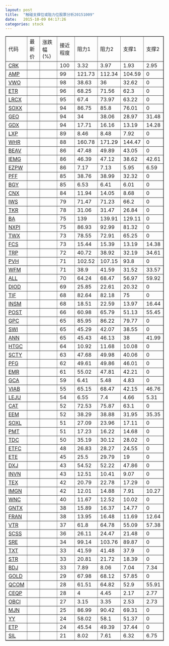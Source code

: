 ```yaml
---
layout: post
title:  "触碰支撑位或阻力位股票分析20151009"
date:   2015-10-09 04:17:26
categories: stock
---
```

<script type="text/javascript">
var stockList = []
stockList.push('gb_crk');
stockList.push('gb_amp');
stockList.push('gb_vwo');
stockList.push('gb_etr');
stockList.push('gb_lrcx');
stockList.push('gb_soxx');
stockList.push('gb_geo');
stockList.push('gb_gdx');
stockList.push('gb_lxp');
stockList.push('gb_whr');
stockList.push('gb_beav');
stockList.push('gb_iemg');
stockList.push('gb_ezpw');
stockList.push('gb_pff');
stockList.push('gb_bgy');
stockList.push('gb_cnx');
stockList.push('gb_iws');
stockList.push('gb_tkr');
stockList.push('gb_ba');
stockList.push('gb_nxpi');
stockList.push('gb_twx');
stockList.push('gb_fcs');
stockList.push('gb_trp');
stockList.push('gb_pvh');
stockList.push('gb_wfm');
stockList.push('gb_all');
stockList.push('gb_diod');
stockList.push('gb_tif');
stockList.push('gb_insm');
stockList.push('gb_post');
stockList.push('gb_gpc');
stockList.push('gb_swi');
stockList.push('gb_ann');
stockList.push('gb_htgc');
stockList.push('gb_scty');
stockList.push('gb_pfg');
stockList.push('gb_emr');
stockList.push('gb_gca');
stockList.push('gb_viab');
stockList.push('gb_leju');
stockList.push('gb_cat');
stockList.push('gb_eem');
stockList.push('gb_soxl');
stockList.push('gb_pmt');
stockList.push('gb_tdc');
stockList.push('gb_etfc');
stockList.push('gb_ete');
stockList.push('gb_dxj');
stockList.push('gb_invn');
stockList.push('gb_tex');
stockList.push('gb_imgn');
stockList.push('gb_wnc');
stockList.push('gb_gntx');
stockList.push('gb_fran');
stockList.push('gb_vtr');
stockList.push('gb_scss');
stockList.push('gb_sre');
stockList.push('gb_txt');
stockList.push('gb_str');
stockList.push('gb_bdj');
stockList.push('gb_gold');
stockList.push('gb_qcom');
stockList.push('gb_ceqp');
stockList.push('gb_obci');
stockList.push('gb_mjn');
stockList.push('gb_yy');
stockList.push('gb_etp');
stockList.push('gb_sil');
</script>
<table border="1">
 <tr>
 <td>代码</td>
 <td>最新价</td>
 <td>涨跌幅(%)</td>
 <td>接近程度</td>
 <td>阻力1</td>
 <td>阻力2</td>
 <td>支撑1</td>
 <td>支撑2</td>
</tr>
  <tr id="crk" class="red">
  <td><a href="http://stock.finance.sina.com.cn/usstock/quotes/CRK.html" target="_blank">CRK</a></td><td></td><td></td><td>100</td><td>3.32</td><td>3.97</td><td>1.93</td><td>2.95</td></tr>
  <tr id="amp" class="red">
  <td><a href="http://stock.finance.sina.com.cn/usstock/quotes/AMP.html" target="_blank">AMP</a></td><td></td><td></td><td>99</td><td>121.73</td><td>112.34</td><td>104.59</td><td>0</td></tr>
  <tr id="vwo" class="red">
  <td><a href="http://stock.finance.sina.com.cn/usstock/quotes/VWO.html" target="_blank">VWO</a></td><td></td><td></td><td>98</td><td>38.63</td><td>36</td><td>32.62</td><td>0</td></tr>
  <tr id="etr" class="red">
  <td><a href="http://stock.finance.sina.com.cn/usstock/quotes/ETR.html" target="_blank">ETR</a></td><td></td><td></td><td>96</td><td>68.25</td><td>71.56</td><td>62.3</td><td>0</td></tr>
  <tr id="lrcx" class="red">
  <td><a href="http://stock.finance.sina.com.cn/usstock/quotes/LRCX.html" target="_blank">LRCX</a></td><td></td><td></td><td>95</td><td>67.4</td><td>73.97</td><td>63.22</td><td>0</td></tr>
  <tr id="soxx" class="red">
  <td><a href="http://stock.finance.sina.com.cn/usstock/quotes/SOXX.html" target="_blank">SOXX</a></td><td></td><td></td><td>94</td><td>86.75</td><td>85.8</td><td>76.01</td><td>0</td></tr>
  <tr id="geo" class="green">
  <td><a href="http://stock.finance.sina.com.cn/usstock/quotes/GEO.html" target="_blank">GEO</a></td><td></td><td></td><td>94</td><td>34</td><td>38.06</td><td>28.97</td><td>31.48</td></tr>
  <tr id="gdx" class="red">
  <td><a href="http://stock.finance.sina.com.cn/usstock/quotes/GDX.html" target="_blank">GDX</a></td><td></td><td></td><td>94</td><td>17.71</td><td>16.16</td><td>13.19</td><td>14.28</td></tr>
  <tr id="lxp" class="red">
  <td><a href="http://stock.finance.sina.com.cn/usstock/quotes/LXP.html" target="_blank">LXP</a></td><td></td><td></td><td>89</td><td>8.46</td><td>8.48</td><td>7.92</td><td>0</td></tr>
  <tr id="whr" class="red">
  <td><a href="http://stock.finance.sina.com.cn/usstock/quotes/WHR.html" target="_blank">WHR</a></td><td></td><td></td><td>88</td><td>160.78</td><td>171.29</td><td>144.47</td><td>0</td></tr>
  <tr id="beav" class="red">
  <td><a href="http://stock.finance.sina.com.cn/usstock/quotes/BEAV.html" target="_blank">BEAV</a></td><td></td><td></td><td>86</td><td>47.48</td><td>49.89</td><td>43.05</td><td>0</td></tr>
  <tr id="iemg" class="green">
  <td><a href="http://stock.finance.sina.com.cn/usstock/quotes/IEMG.html" target="_blank">IEMG</a></td><td></td><td></td><td>86</td><td>46.39</td><td>47.12</td><td>38.62</td><td>42.61</td></tr>
  <tr id="ezpw" class="red">
  <td><a href="http://stock.finance.sina.com.cn/usstock/quotes/EZPW.html" target="_blank">EZPW</a></td><td></td><td></td><td>86</td><td>7.17</td><td>7.13</td><td>5.95</td><td>6.59</td></tr>
  <tr id="pff" class="green">
  <td><a href="http://stock.finance.sina.com.cn/usstock/quotes/PFF.html" target="_blank">PFF</a></td><td></td><td></td><td>85</td><td>38.76</td><td>38.99</td><td>32.32</td><td>0</td></tr>
  <tr id="bgy" class="red">
  <td><a href="http://stock.finance.sina.com.cn/usstock/quotes/BGY.html" target="_blank">BGY</a></td><td></td><td></td><td>85</td><td>6.53</td><td>6.41</td><td>6.01</td><td>0</td></tr>
  <tr id="cnx" class="red">
  <td><a href="http://stock.finance.sina.com.cn/usstock/quotes/CNX.html" target="_blank">CNX</a></td><td></td><td></td><td>84</td><td>11.94</td><td>14.05</td><td>8.68</td><td>0</td></tr>
  <tr id="iws" class="red">
  <td><a href="http://stock.finance.sina.com.cn/usstock/quotes/IWS.html" target="_blank">IWS</a></td><td></td><td></td><td>79</td><td>71.47</td><td>71.23</td><td>66.2</td><td>0</td></tr>
  <tr id="tkr" class="red">
  <td><a href="http://stock.finance.sina.com.cn/usstock/quotes/TKR.html" target="_blank">TKR</a></td><td></td><td></td><td>78</td><td>31.06</td><td>31.47</td><td>26.84</td><td>0</td></tr>
  <tr id="ba" class="green">
  <td><a href="http://stock.finance.sina.com.cn/usstock/quotes/BA.html" target="_blank">BA</a></td><td></td><td></td><td>75</td><td>139</td><td>139.91</td><td>129.11</td><td>0</td></tr>
  <tr id="nxpi" class="red">
  <td><a href="http://stock.finance.sina.com.cn/usstock/quotes/NXPI.html" target="_blank">NXPI</a></td><td></td><td></td><td>75</td><td>86.93</td><td>92.99</td><td>81.32</td><td>0</td></tr>
  <tr id="twx" class="green">
  <td><a href="http://stock.finance.sina.com.cn/usstock/quotes/TWX.html" target="_blank">TWX</a></td><td></td><td></td><td>73</td><td>78.55</td><td>72.91</td><td>65.25</td><td>0</td></tr>
  <tr id="fcs" class="green">
  <td><a href="http://stock.finance.sina.com.cn/usstock/quotes/FCS.html" target="_blank">FCS</a></td><td></td><td></td><td>73</td><td>15.44</td><td>15.39</td><td>13.19</td><td>14.38</td></tr>
  <tr id="trp" class="green">
  <td><a href="http://stock.finance.sina.com.cn/usstock/quotes/TRP.html" target="_blank">TRP</a></td><td></td><td></td><td>72</td><td>40.72</td><td>38.92</td><td>32.19</td><td>34.61</td></tr>
  <tr id="pvh" class="red">
  <td><a href="http://stock.finance.sina.com.cn/usstock/quotes/PVH.html" target="_blank">PVH</a></td><td></td><td></td><td>71</td><td>102.52</td><td>107.15</td><td>93.8</td><td>0</td></tr>
  <tr id="wfm" class="green">
  <td><a href="http://stock.finance.sina.com.cn/usstock/quotes/WFM.html" target="_blank">WFM</a></td><td></td><td></td><td>71</td><td>38.9</td><td>41.59</td><td>31.52</td><td>33.57</td></tr>
  <tr id="all" class="green">
  <td><a href="http://stock.finance.sina.com.cn/usstock/quotes/ALL.html" target="_blank">ALL</a></td><td></td><td></td><td>70</td><td>64.24</td><td>68.47</td><td>56.97</td><td>59.92</td></tr>
  <tr id="diod" class="red">
  <td><a href="http://stock.finance.sina.com.cn/usstock/quotes/DIOD.html" target="_blank">DIOD</a></td><td></td><td></td><td>69</td><td>25.85</td><td>22.61</td><td>20.32</td><td>0</td></tr>
  <tr id="tif" class="red">
  <td><a href="http://stock.finance.sina.com.cn/usstock/quotes/TIF.html" target="_blank">TIF</a></td><td></td><td></td><td>68</td><td>82.64</td><td>82.18</td><td>75</td><td>0</td></tr>
  <tr id="insm" class="red">
  <td><a href="http://stock.finance.sina.com.cn/usstock/quotes/INSM.html" target="_blank">INSM</a></td><td></td><td></td><td>68</td><td>18.51</td><td>22.59</td><td>13.97</td><td>16.44</td></tr>
  <tr id="post" class="red">
  <td><a href="http://stock.finance.sina.com.cn/usstock/quotes/POST.html" target="_blank">POST</a></td><td></td><td></td><td>66</td><td>60.98</td><td>65.79</td><td>51.13</td><td>55.45</td></tr>
  <tr id="gpc" class="green">
  <td><a href="http://stock.finance.sina.com.cn/usstock/quotes/GPC.html" target="_blank">GPC</a></td><td></td><td></td><td>65</td><td>85.95</td><td>86.22</td><td>79.77</td><td>0</td></tr>
  <tr id="swi" class="red">
  <td><a href="http://stock.finance.sina.com.cn/usstock/quotes/SWI.html" target="_blank">SWI</a></td><td></td><td></td><td>65</td><td>45.29</td><td>42.07</td><td>38.55</td><td>0</td></tr>
  <tr id="ann" class="red">
  <td><a href="http://stock.finance.sina.com.cn/usstock/quotes/ANN.html" target="_blank">ANN</a></td><td></td><td></td><td>65</td><td>45.43</td><td>46.13</td><td>38</td><td>41.99</td></tr>
  <tr id="htgc" class="red">
  <td><a href="http://stock.finance.sina.com.cn/usstock/quotes/HTGC.html" target="_blank">HTGC</a></td><td></td><td></td><td>64</td><td>10.92</td><td>11.68</td><td>10.08</td><td>0</td></tr>
  <tr id="scty" class="red">
  <td><a href="http://stock.finance.sina.com.cn/usstock/quotes/SCTY.html" target="_blank">SCTY</a></td><td></td><td></td><td>63</td><td>47.68</td><td>49.98</td><td>40.06</td><td>0</td></tr>
  <tr id="pfg" class="green">
  <td><a href="http://stock.finance.sina.com.cn/usstock/quotes/PFG.html" target="_blank">PFG</a></td><td></td><td></td><td>62</td><td>49.61</td><td>49.86</td><td>46.01</td><td>0</td></tr>
  <tr id="emr" class="red">
  <td><a href="http://stock.finance.sina.com.cn/usstock/quotes/EMR.html" target="_blank">EMR</a></td><td></td><td></td><td>61</td><td>55.02</td><td>47.81</td><td>42.21</td><td>0</td></tr>
  <tr id="gca" class="green">
  <td><a href="http://stock.finance.sina.com.cn/usstock/quotes/GCA.html" target="_blank">GCA</a></td><td></td><td></td><td>59</td><td>6.41</td><td>5.48</td><td>4.83</td><td>0</td></tr>
  <tr id="viab" class="green">
  <td><a href="http://stock.finance.sina.com.cn/usstock/quotes/VIAB.html" target="_blank">VIAB</a></td><td></td><td></td><td>55</td><td>65.15</td><td>68.47</td><td>42.15</td><td>46.76</td></tr>
  <tr id="leju" class="red">
  <td><a href="http://stock.finance.sina.com.cn/usstock/quotes/LEJU.html" target="_blank">LEJU</a></td><td></td><td></td><td>54</td><td>6.55</td><td>7.4</td><td>4.66</td><td>5.31</td></tr>
  <tr id="cat" class="red">
  <td><a href="http://stock.finance.sina.com.cn/usstock/quotes/CAT.html" target="_blank">CAT</a></td><td></td><td></td><td>52</td><td>72.53</td><td>75.87</td><td>63.1</td><td>0</td></tr>
  <tr id="eem" class="green">
  <td><a href="http://stock.finance.sina.com.cn/usstock/quotes/EEM.html" target="_blank">EEM</a></td><td></td><td></td><td>52</td><td>38.29</td><td>38.88</td><td>31.95</td><td>35.35</td></tr>
  <tr id="soxl" class="green">
  <td><a href="http://stock.finance.sina.com.cn/usstock/quotes/SOXL.html" target="_blank">SOXL</a></td><td></td><td></td><td>51</td><td>27.09</td><td>23.96</td><td>17.11</td><td>0</td></tr>
  <tr id="pmt" class="red">
  <td><a href="http://stock.finance.sina.com.cn/usstock/quotes/PMT.html" target="_blank">PMT</a></td><td></td><td></td><td>51</td><td>17.23</td><td>16.22</td><td>14.68</td><td>0</td></tr>
  <tr id="tdc" class="red">
  <td><a href="http://stock.finance.sina.com.cn/usstock/quotes/TDC.html" target="_blank">TDC</a></td><td></td><td></td><td>50</td><td>35.19</td><td>30.12</td><td>28.02</td><td>0</td></tr>
  <tr id="etfc" class="red">
  <td><a href="http://stock.finance.sina.com.cn/usstock/quotes/ETFC.html" target="_blank">ETFC</a></td><td></td><td></td><td>48</td><td>26.83</td><td>28.27</td><td>24.55</td><td>0</td></tr>
  <tr id="ete" class="red">
  <td><a href="http://stock.finance.sina.com.cn/usstock/quotes/ETE.html" target="_blank">ETE</a></td><td></td><td></td><td>45</td><td>25.5</td><td>29.79</td><td>19</td><td>0</td></tr>
  <tr id="dxj" class="red">
  <td><a href="http://stock.finance.sina.com.cn/usstock/quotes/DXJ.html" target="_blank">DXJ</a></td><td></td><td></td><td>43</td><td>54.52</td><td>52.22</td><td>47.86</td><td>0</td></tr>
  <tr id="invn" class="red">
  <td><a href="http://stock.finance.sina.com.cn/usstock/quotes/INVN.html" target="_blank">INVN</a></td><td></td><td></td><td>43</td><td>12.51</td><td>10.41</td><td>9.07</td><td>0</td></tr>
  <tr id="tex" class="red">
  <td><a href="http://stock.finance.sina.com.cn/usstock/quotes/TEX.html" target="_blank">TEX</a></td><td></td><td></td><td>42</td><td>20.79</td><td>22.78</td><td>17.29</td><td>0</td></tr>
  <tr id="imgn" class="green">
  <td><a href="http://stock.finance.sina.com.cn/usstock/quotes/IMGN.html" target="_blank">IMGN</a></td><td></td><td></td><td>42</td><td>12.01</td><td>14.88</td><td>7.91</td><td>10.27</td></tr>
  <tr id="wnc" class="red">
  <td><a href="http://stock.finance.sina.com.cn/usstock/quotes/WNC.html" target="_blank">WNC</a></td><td></td><td></td><td>40</td><td>11.67</td><td>12.52</td><td>10.02</td><td>0</td></tr>
  <tr id="gntx" class="green">
  <td><a href="http://stock.finance.sina.com.cn/usstock/quotes/GNTX.html" target="_blank">GNTX</a></td><td></td><td></td><td>38</td><td>15.89</td><td>16.37</td><td>14.77</td><td>0</td></tr>
  <tr id="fran" class="green">
  <td><a href="http://stock.finance.sina.com.cn/usstock/quotes/FRAN.html" target="_blank">FRAN</a></td><td></td><td></td><td>38</td><td>13.95</td><td>16.48</td><td>11.69</td><td>12.64</td></tr>
  <tr id="vtr" class="green">
  <td><a href="http://stock.finance.sina.com.cn/usstock/quotes/VTR.html" target="_blank">VTR</a></td><td></td><td></td><td>37</td><td>61.8</td><td>64.78</td><td>55.09</td><td>57.38</td></tr>
  <tr id="scss" class="green">
  <td><a href="http://stock.finance.sina.com.cn/usstock/quotes/SCSS.html" target="_blank">SCSS</a></td><td></td><td></td><td>36</td><td>26.11</td><td>24.47</td><td>21.48</td><td>0</td></tr>
  <tr id="sre" class="green">
  <td><a href="http://stock.finance.sina.com.cn/usstock/quotes/SRE.html" target="_blank">SRE</a></td><td></td><td></td><td>34</td><td>99.14</td><td>103.76</td><td>89.87</td><td>0</td></tr>
  <tr id="txt" class="red">
  <td><a href="http://stock.finance.sina.com.cn/usstock/quotes/TXT.html" target="_blank">TXT</a></td><td></td><td></td><td>33</td><td>41.59</td><td>41.48</td><td>37.9</td><td>0</td></tr>
  <tr id="str" class="red">
  <td><a href="http://stock.finance.sina.com.cn/usstock/quotes/STR.html" target="_blank">STR</a></td><td></td><td></td><td>33</td><td>20.81</td><td>21.72</td><td>18.39</td><td>0</td></tr>
  <tr id="bdj" class="green">
  <td><a href="http://stock.finance.sina.com.cn/usstock/quotes/BDJ.html" target="_blank">BDJ</a></td><td></td><td></td><td>33</td><td>7.89</td><td>8.06</td><td>7.04</td><td>7.34</td></tr>
  <tr id="gold" class="red">
  <td><a href="http://stock.finance.sina.com.cn/usstock/quotes/GOLD.html" target="_blank">GOLD</a></td><td></td><td></td><td>29</td><td>67.98</td><td>68.12</td><td>57.85</td><td>0</td></tr>
  <tr id="qcom" class="green">
  <td><a href="http://stock.finance.sina.com.cn/usstock/quotes/QCOM.html" target="_blank">QCOM</a></td><td></td><td></td><td>28</td><td>61.51</td><td>64.82</td><td>52.9</td><td>55.91</td></tr>
  <tr id="ceqp" class="green">
  <td><a href="http://stock.finance.sina.com.cn/usstock/quotes/CEQP.html" target="_blank">CEQP</a></td><td></td><td></td><td>28</td><td>4</td><td>4.45</td><td>2.17</td><td>2.77</td></tr>
  <tr id="obci" class="green">
  <td><a href="http://stock.finance.sina.com.cn/usstock/quotes/OBCI.html" target="_blank">OBCI</a></td><td></td><td></td><td>27</td><td>3.15</td><td>3.35</td><td>2.53</td><td>2.73</td></tr>
  <tr id="mjn" class="green">
  <td><a href="http://stock.finance.sina.com.cn/usstock/quotes/MJN.html" target="_blank">MJN</a></td><td></td><td></td><td>25</td><td>86.99</td><td>90.42</td><td>69.31</td><td>0</td></tr>
  <tr id="yy" class="red">
  <td><a href="http://stock.finance.sina.com.cn/usstock/quotes/YY.html" target="_blank">YY</a></td><td></td><td></td><td>24</td><td>58.02</td><td>58.1</td><td>51.37</td><td>0</td></tr>
  <tr id="etp" class="red">
  <td><a href="http://stock.finance.sina.com.cn/usstock/quotes/ETP.html" target="_blank">ETP</a></td><td></td><td></td><td>24</td><td>45.54</td><td>49.39</td><td>37.44</td><td>0</td></tr>
  <tr id="sil" class="red">
  <td><a href="http://stock.finance.sina.com.cn/usstock/quotes/SIL.html" target="_blank">SIL</a></td><td></td><td></td><td>21</td><td>8.02</td><td>7.61</td><td>6.32</td><td>6.75</td></tr>
</table>
